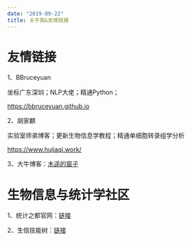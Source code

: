 ```yaml
---
date: "2019-09-22"
title: 关于我&友情链接
---
```

# 友情链接

1、BBruceyuan

坐标广东深圳；NLP大佬；精通Python；

https://bbruceyuan.github.io

2、胡家麒

实验室师弟博客；更新生物信息学教程；精通单细胞转录组学分析

https://www.hujiaqi.work/

3、大牛博客：[木遥的窗子](http://blog.farmostwood.net/)

# 生物信息与统计学社区

1、统计之都官网：[链接](https://cosx.org/)

2、生信技能树：[链接](http://www.biotrainee.com/)




